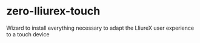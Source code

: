 # zero-lliurex-touch
Wizard to install everything necessary to adapt the LliureX user experience to a touch device
